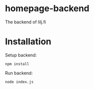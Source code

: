 # homepage-backend
The backend of lilj.fi

# Installation

Setup backend:
```
npm install
```

Run backend:
```
node index.js
```

